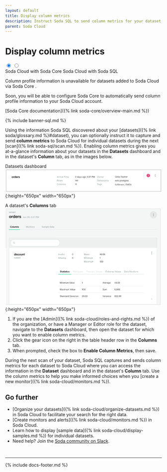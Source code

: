 ```yaml
---
layout: default
title: Display column metrics
description: Instruct Soda SQL to send column metrics for your dataset to Soda Cloud. Column metrics give you at-a-glance information about the data in your dataset.
parent: Soda Cloud
---
```


# Display column metrics

<div class="warpper">
  <input class="radio" id="one" name="group" type="radio" checked>
  <input class="radio" id="two" name="group" type="radio">
  <div class="tabs">
  <label class="tab" id="one-tab" for="one">Soda Cloud with Soda Core </label>
  <label class="tab" id="two-tab" for="two">Soda Cloud with Soda SQL</label>
    </div>
  <div class="panels">
  <div class="panel" id="one-panel" markdown="1">

Column profile information is unavailable for datasets added to Soda Cloud via Soda Core .

Soon, you will be able to configure Soda Core to automatically send column profile information to your Soda Cloud account. 

[Soda Core documentation]({% link soda-core/overview-main.md %})<br />

  </div>
  <div class="panel" id="two-panel" markdown="1">

{% include banner-sql.md %}

Using the information Soda SQL discovered about your [datasets]({% link soda/glossary.md %}#dataset), you can optionally instruct it to capture and send **column metrics** to Soda Cloud for individual datasets during the next [scan]({% link soda-sql/scan.md %}). Enabling column metrics gives you at-a-glance information about your datasets in the **Datasets** dashboard and in the dataset's **Column** tab, as in the images below. 

Datasets dashboard
![display-column-metrics](/assets/images/display-column-metrics.png){:height="650px" width="650px"}

A dataset's **Columns** tab
![column-tab](/assets/images/column-tab.png){:height="650px" width="650px"}


1. If you are the [Admin]({% link soda-cloud/roles-and-rights.md %}) of the organization, or have a Manager or Editor role for the dataset, navigate to the **Datasets** dashboard, then open the dataset for which you want to enable column metrics.
2. Click the gear icon on the right in the table header row in the **Columns** tab.
3. When prompted, check the box to **Enable Column Metrics**, then save. 

During the next scan of your dataset, Soda SQL captures and sends column metrics for each dataset to Soda Cloud where you can access the information in the **Dataset** dashboard and in the dataset's **Column** tab. Use the column metrics to help you make informed choices when you [create a new monitor]({% link soda-cloud/monitors.md %}).

  </div>
  </div>
</div>


## Go further

* [Organize your datasets]({% link soda-cloud/organize-datasets.md %}) in Soda Cloud to facilitate your search for the right data.
* [Create monitors and alerts]({% link soda-cloud/monitors.md %}) in Soda Cloud.
* Learn how to display [sample data]({% link soda-cloud/display-samples.md %}) for individual datasets.
* Need help? Join the <a href="http://community.soda.io/slack" target="_blank"> Soda community on Slack</a>.
<br />

---
{% include docs-footer.md %}